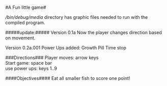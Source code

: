 #A Fun little game#

*/bin/debug/media* directory has graphic files needed to run with the
compiled program.

#####update:#####
Version 0.1a
Now the player changes direction based on movement.

Version 0.2a.001
Power Ups added:
Growth Pill
Time stop



###Directions###
Player moves: 	arrow keys  
Start game:   	space bar  
use power ups:	keys 1..9  

####Objectives####
Eat all smaller fish to score one point!
